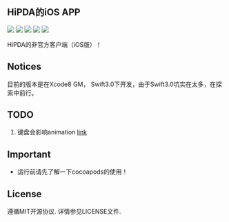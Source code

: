 HiPDA的iOS APP
---
![](https://img.shields.io/badge/status-developing-red.svg) ![](https://img.shields.io/badge/language-Swift%203-orange.svg) ![](https://img.shields.io/badge/compatibility-iPhone-yellowgreen.svg) ![](https://img.shields.io/badge/tool-Xcode8-green.svg) ![](https://img.shields.io/github/license/JakeLin/SwiftWeather.svg?style=flat)

HiPDA的非官方客户端（iOS版）！

Notices
---
目前的版本是在Xcode8 GM， Swift3.0下开发，由于Swift3.0坑实在太多，在探索中前行。

TODO
---
1. 键盘会影响animation [link](http://stackoverflow.com/questions/39502233/dismiss-keyboard-while-other-view-is-animating)

Important
---
- 运行前请先了解一下cocoapods的使用！

License
---
遵循MIT开源协议. 详情参见LICENSE文件.
